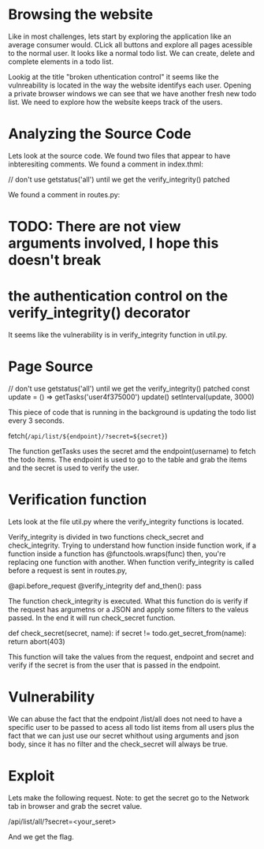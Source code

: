 # Browsing the website

Like in most challenges, lets start by exploring the application like an average consumer would. CLick all buttons and explore all pages acessible to the normal user. It looks like a normal todo list. We can create, delete and complete elements in a todo list.

Lookig at the title "broken uthentication control" it seems like the vulnreability is located in the way the website identifys each user.
Opening a private browser windows we can see that we have another fresh new todo list. We need to explore how the websíte keeps track of the users.

# Analyzing the Source Code

Lets look at the source code. We found two files that appear to have inbteresiting comments.
We found a comment in index.thml: 

// don't use getstatus('all') until we get the verify_integrity() patched

We found a comment in routes.py: 

# TODO: There are not view arguments involved, I hope this doesn't break
# the authentication control on the verify_integrity() decorator

It seems like the vulnerability is in verify_integrity function in util.py.

# Page Source

// don't use getstatus('all') until we get the verify_integrity() patched
const update = () => getTasks('user4f375000')
update()
setInterval(update, 3000)

This piece of code that is running in the background is updating the todo list every 3 seconds.


fetch(`/api/list/${endpoint}/?secret=${secret}`)


The function getTasks uses the secret amd the endpoint(username) to fetch the todo items. The endpoint is used to go to the table and grab the items and the secret is used to verify the user.

# Verification function

Lets look at the file util.py where the verify_integrity functions is located.

Verify_integrity is divided in two functions check_secret and check_integrity. 
Trying to understand how function inside function work, if a function inside a function has @functools.wraps(func) then, you're replacing one function with another. When function verify_integrity is called before a request is sent in routes.py,

@api.before_request
@verify_integrity
def and_then(): pass

The function check_integrity is executed. What this function do is verify if the request has argumetns or a JSON and apply some filters to the valeus passed. In the end it will run check_secret function.

def check_secret(secret, name):
	if secret != todo.get_secret_from(name):
		return abort(403)

This function will take the values from the request, endpoint and secret and verify if the secret is from the user that is passed in the endpoint.

# Vulnerability

We can abuse the fact that the endpoint /list/all does not need to have a specific user to be passed to acess all todo list items from all users plus the fact that we can just use our secret whithout using arguments and json body, since it has no filter and the check_secret will always be true.

# Exploit

Lets make the following request.
Note: to get the secret go to the Network tab in browser and grab the secret value. 

/api/list/all/?secret=<your_seret>

And we get the flag.


